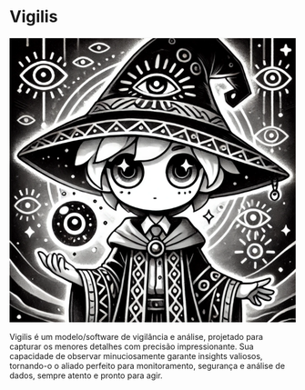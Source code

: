 # Vigilis

![Vigilis, o mago](img/Vigis.png)


Vigilis é um modelo/software de vigilância e análise, projetado para capturar os menores detalhes com precisão impressionante. Sua capacidade de observar minuciosamente garante insights valiosos, tornando-o o aliado perfeito para monitoramento, segurança e análise de dados, sempre atento e pronto para agir.
